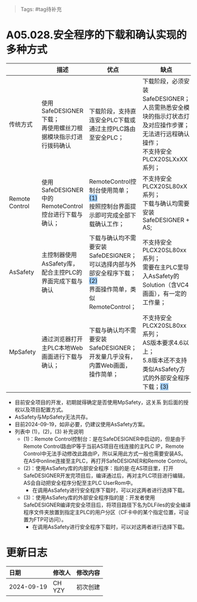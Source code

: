 > Tags: #tag待补充

# A05.028.安全程序的下载和确认实现的多种方式

|                | 描述                                       | 优点                                                                                                                 | 缺点                                                                                                                 |
| -------------- | ---------------------------------------- | ------------------------------------------------------------------------------------------------------------------ | ------------------------------------------------------------------------------------------------------------------ |
| 传统方式           | 使用SafeDESIGNER下载；<br>再使用螺丝刀根据模块指示灯进行拨码确认 | 下载阶段，支持直连安全PLC下载或通过主控PLC路由至安全PLC；                                                                                  | 下载阶段，必须安装SafeDESIGNER；<br>人员需熟悉安全模块的指示灯状态灯及对应操作步骤；<br>无法进行远程确认操作；<br>不支持安全PLCX20SLXxXX系列；                          |
| Remote Control | 使用SafeDESIGNER中的RemoteControl控台进行下载与确认；  | RemoteControl控制台使用简单； <span style="background:#A0CCF6">(1)</span><br>按照控制台界面提示即可完成全部下载确认工作；                        | 不支持安全PLCX20SL80xX系列；<br>下载与确认均需要安装SafeDESIGNER + AS;                                                               |
| AsSafety       | 主控制器使用AsSafety库，配合主控PLC的界面完成下载与确认        | 下载与确认均不需要安装SafeDESIGNER；<br>可以选择内部与外部安全程序下载；<span style="background:#A0CCF6">(2)</span><br>界面操作简单，类似RemoteControl； | 不支持安全PLCX20SL80xx系列；<br>需要在主PLC里导入AsSafety的Solution（含VC4画面），有一定的工作量；                                               |
| MpSafety       | 通过浏览器打开主PLC本地Web画面进行下载与确认；               | 下载与确认均不需要安装SafeDESIGNER；<br>开发量几乎没有，内置Web画面，操作简单；                                                                  | 不支持安全PLCX20SL80xx系列；<br>AS版本要求4.6以上；<br>5.8版本还不支持类似AsSafety方式的外部安全程序下载；<span style="background:#A0CCF6">(3)</span> |

- 目前安全项目的开发，初期就得确定是否使用MpSafety，这关系 到后面的授权以及项目配置方式。
- AsSafety与MpSafety无法共存。
- 目前2024-09-19，如非必要，仍建议使用AsSafety方案。
- 列表中 (1)，(2)，(3) 补充说明
    - (1)：Remote Control控制台：是在SafeDESIGNER中启动的，但是由于Remote Control路由IP等于当前AS项目在线连接的主PLC IP，Remote Control中无法手动修改此路由IP，所以采用此方式一般也需要安装AS。在AS中online连接至主PLC，再打开SafeDESIGNER和Remote Control。
    - (2)：使用AsSafety库的内部安全程序：指的是:在AS项目里，打开SafeDESIGNER开发完项目后，编译通过后，再对主PLC项目进行编辑，AS会自动把安全程序分配至主PLC UserRom中。
        - 在调用AsSafety进行安全程序下载时，可以对这两者进行选择下载。
    - (3)：使用AsSafety库的外部安全程序指的是：开发者使用SafeDESIGNER编译完安全项目后，将项目路径下名为DLFiles的安全编译程序文件夹放置到指定主PLC的用户分区（CF卡中的某个指定位置，可设置为FTP可访问）。
        - 在调用AsSafety进行安全程序下载时，可以对这两者进行选择下载。

# 更新日志

| 日期         | 修改人       | 修改内容 |
| :--------- | :-------- | :--- |
| 2024-09-19 | CH<br>YZY | 初次创建 |
